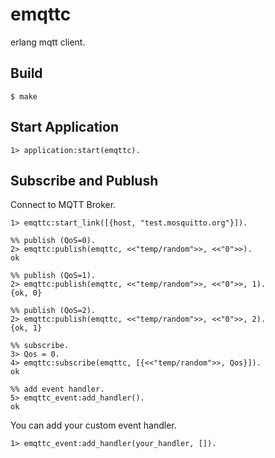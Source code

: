 # emqttc

erlang mqtt client.

## Build

```
$ make
```

## Start Application

```erl-sh
1> application:start(emqttc).
```

## Subscribe and Publush

Connect to MQTT Broker.

```erl-sh
1> emqttc:start_link([{host, "test.mosquitto.org"}]).

%% publish (QoS=0).
2> emqttc:publish(emqttc, <<"temp/random">>, <<"0">>).
ok

%% publish (QoS=1).
2> emqttc:publish(emqttc, <<"temp/random">>, <<"0">>, 1).
{ok, 0}

%% publish (QoS=2).
2> emqttc:publish(emqttc, <<"temp/random">>, <<"0">>, 2).
{ok, 1}

%% subscribe.
3> Qos = 0.
4> emqttc:subscribe(emqttc, [{<<"temp/random">>, Qos}]).
ok

%% add event handler.
5> emqttc_event:add_handler().
ok
```

You can add your custom event handler.

```erl-sh
1> emqttc_event:add_handler(your_handler, []).
```
